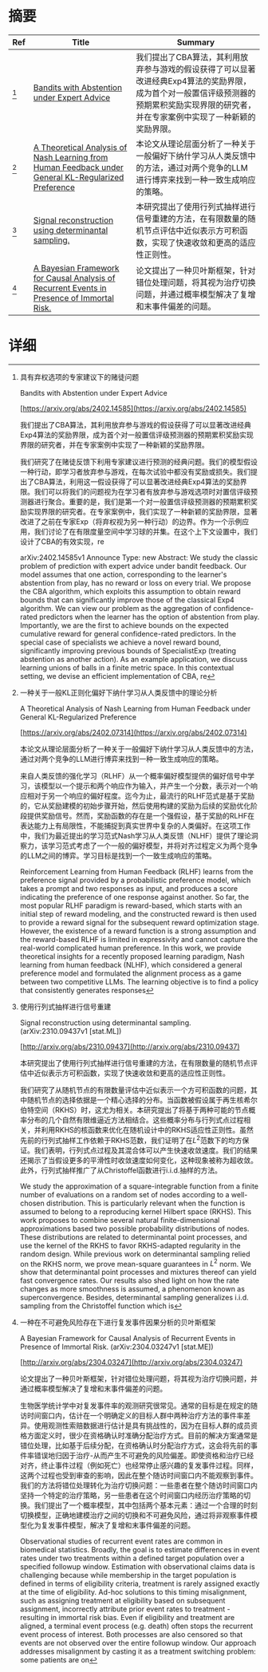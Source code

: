 # 摘要

| Ref | Title | Summary |
| --- | --- | --- |
| [^1] | [Bandits with Abstention under Expert Advice](https://arxiv.org/abs/2402.14585) | 我们提出了CBA算法，其利用放弃参与游戏的假设获得了可以显著改进经典Exp4算法的奖励界限，成为首个对一般置信评级预测器的预期累积奖励实现界限的研究者，并在专家案例中实现了一种新颖的奖励界限。 |
| [^2] | [A Theoretical Analysis of Nash Learning from Human Feedback under General KL-Regularized Preference](https://arxiv.org/abs/2402.07314) | 本论文从理论层面分析了一种关于一般偏好下纳什学习从人类反馈中的方法，通过对两个竞争的LLM进行博弈来找到一种一致生成响应的策略。 |
| [^3] | [Signal reconstruction using determinantal sampling.](http://arxiv.org/abs/2310.09437) | 本研究提出了使用行列式抽样进行信号重建的方法，在有限数量的随机节点评估中近似表示方可积函数，实现了快速收敛和更高的适应性正则性。 |
| [^4] | [A Bayesian Framework for Causal Analysis of Recurrent Events in Presence of Immortal Risk.](http://arxiv.org/abs/2304.03247) | 论文提出了一种贝叶斯框架，针对错位处理问题，将其视为治疗切换问题，并通过概率模型解决了复增和末事件偏差的问题。 |

# 详细

[^1]: 具有弃权选项的专家建议下的赌徒问题

    Bandits with Abstention under Expert Advice

    [https://arxiv.org/abs/2402.14585](https://arxiv.org/abs/2402.14585)

    我们提出了CBA算法，其利用放弃参与游戏的假设获得了可以显著改进经典Exp4算法的奖励界限，成为首个对一般置信评级预测器的预期累积奖励实现界限的研究者，并在专家案例中实现了一种新颖的奖励界限。

    

    我们研究了在赌徒反馈下利用专家建议进行预测的经典问题。我们的模型假设一种行动，即学习者放弃参与游戏，在每次试验中都没有奖励或损失。我们提出了CBA算法，利用这一假设获得了可以显著改进经典Exp4算法的奖励界限。我们可以将我们的问题视为在学习者有放弃参与游戏选项时对置信评级预测器进行聚合。重要的是，我们是第一个对一般置信评级预测器的预期累积奖励实现界限的研究者。在专家案例中，我们实现了一种新颖的奖励界限，显著改进了之前在专家Exp（将弃权视为另一种行动）的边界。作为一个示例应用，我们讨论了在有限度量空间中学习球的并集。在这个上下文设置中，我们设计了CBA的有效实现，re

    arXiv:2402.14585v1 Announce Type: new  Abstract: We study the classic problem of prediction with expert advice under bandit feedback. Our model assumes that one action, corresponding to the learner's abstention from play, has no reward or loss on every trial. We propose the CBA algorithm, which exploits this assumption to obtain reward bounds that can significantly improve those of the classical Exp4 algorithm. We can view our problem as the aggregation of confidence-rated predictors when the learner has the option of abstention from play. Importantly, we are the first to achieve bounds on the expected cumulative reward for general confidence-rated predictors. In the special case of specialists we achieve a novel reward bound, significantly improving previous bounds of SpecialistExp (treating abstention as another action). As an example application, we discuss learning unions of balls in a finite metric space. In this contextual setting, we devise an efficient implementation of CBA, re
    
[^2]: 一种关于一般KL正则化偏好下纳什学习从人类反馈中的理论分析

    A Theoretical Analysis of Nash Learning from Human Feedback under General KL-Regularized Preference

    [https://arxiv.org/abs/2402.07314](https://arxiv.org/abs/2402.07314)

    本论文从理论层面分析了一种关于一般偏好下纳什学习从人类反馈中的方法，通过对两个竞争的LLM进行博弈来找到一种一致生成响应的策略。

    

    来自人类反馈的强化学习（RLHF）从一个概率偏好模型提供的偏好信号中学习，该模型以一个提示和两个响应作为输入，并产生一个分数，表示对一个响应相对于另一个响应的偏好程度。迄今为止，最流行的RLHF范式是基于奖励的，它从奖励建模的初始步骤开始，然后使用构建的奖励为后续的奖励优化阶段提供奖励信号。然而，奖励函数的存在是一个强假设，基于奖励的RLHF在表达能力上有局限性，不能捕捉到真实世界中复杂的人类偏好。在这项工作中，我们为最近提出的学习范式Nash学习从人类反馈（NLHF）提供了理论洞察力，该学习范式考虑了一个一般的偏好模型，并将对齐过程定义为两个竞争的LLM之间的博弈。学习目标是找到一个一致生成响应的策略。

    Reinforcement Learning from Human Feedback (RLHF) learns from the preference signal provided by a probabilistic preference model, which takes a prompt and two responses as input, and produces a score indicating the preference of one response against another. So far, the most popular RLHF paradigm is reward-based, which starts with an initial step of reward modeling, and the constructed reward is then used to provide a reward signal for the subsequent reward optimization stage. However, the existence of a reward function is a strong assumption and the reward-based RLHF is limited in expressivity and cannot capture the real-world complicated human preference.   In this work, we provide theoretical insights for a recently proposed learning paradigm, Nash learning from human feedback (NLHF), which considered a general preference model and formulated the alignment process as a game between two competitive LLMs. The learning objective is to find a policy that consistently generates responses
    
[^3]: 使用行列式抽样进行信号重建

    Signal reconstruction using determinantal sampling. (arXiv:2310.09437v1 [stat.ML])

    [http://arxiv.org/abs/2310.09437](http://arxiv.org/abs/2310.09437)

    本研究提出了使用行列式抽样进行信号重建的方法，在有限数量的随机节点评估中近似表示方可积函数，实现了快速收敛和更高的适应性正则性。

    

    我们研究了从随机节点的有限数量评估中近似表示一个方可积函数的问题，其中随机节点的选择依据是一个精心选择的分布。当函数被假设属于再生核希尔伯特空间（RKHS）时，这尤为相关。本研究提出了将基于两种可能的节点概率分布的几个自然有限维逼近方法相结合。这些概率分布与行列式点过程相关，并利用RKHS的核函数来优化在随机设计中的RKHS适应性正则性。虽然先前的行列式抽样工作依赖于RKHS范数，我们证明了在$L^2$范数下的均方保证。我们表明，行列式点过程及其混合体可以产生快速收敛速度。我们的结果还揭示了当假设更多的平滑性时收敛速度如何变化，这种现象被称为超收敛。此外，行列式抽样推广了从Christoffel函数进行i.i.d.抽样的方法。

    We study the approximation of a square-integrable function from a finite number of evaluations on a random set of nodes according to a well-chosen distribution. This is particularly relevant when the function is assumed to belong to a reproducing kernel Hilbert space (RKHS). This work proposes to combine several natural finite-dimensional approximations based two possible probability distributions of nodes. These distributions are related to determinantal point processes, and use the kernel of the RKHS to favor RKHS-adapted regularity in the random design. While previous work on determinantal sampling relied on the RKHS norm, we prove mean-square guarantees in $L^2$ norm. We show that determinantal point processes and mixtures thereof can yield fast convergence rates. Our results also shed light on how the rate changes as more smoothness is assumed, a phenomenon known as superconvergence. Besides, determinantal sampling generalizes i.i.d. sampling from the Christoffel function which is
    
[^4]: 一种在不可避免风险存在下进行复发事件因果分析的贝叶斯框架

    A Bayesian Framework for Causal Analysis of Recurrent Events in Presence of Immortal Risk. (arXiv:2304.03247v1 [stat.ME])

    [http://arxiv.org/abs/2304.03247](http://arxiv.org/abs/2304.03247)

    论文提出了一种贝叶斯框架，针对错位处理问题，将其视为治疗切换问题，并通过概率模型解决了复增和末事件偏差的问题。

    

    生物医学统计学中对复发事件率的观测研究很常见。通常的目标是在规定的随访时间窗口内，估计在一个明确定义的目标人群中两种治疗方法的事件率差异。使用观测性索赔数据进行估计是具有挑战性的，因为在目标人群的成员资格方面定义时，很少在资格确认时准确分配治疗方式。目前的解决方案通常是错位处理，比如基于后续分配，在资格确认时分配治疗方式，这会将先前的事件率错误地归因于治疗-从而产生不可避免的风险偏差。即使资格和治疗已经对齐，终止事件过程（例如死亡）也经常停止感兴趣的复发事件过程。同样，这两个过程也受到审查的影响，因此在整个随访时间窗口内不能观察到事件。我们的方法将错位处理转化为治疗切换问题：一些患者在整个随访时间窗口内坚持一个特定的治疗策略，另一些患者在这个时间窗口内经历治疗策略的切换。我们提出了一个概率模型，其中包括两个基本元素：通过一个合理的时刻切换模型，正确地建模治疗之间的切换和不可避免风险，通过将非观察事件模型化为复发事件模型，解决了复增和末事件偏差的问题。

    Observational studies of recurrent event rates are common in biomedical statistics. Broadly, the goal is to estimate differences in event rates under two treatments within a defined target population over a specified followup window. Estimation with observational claims data is challenging because while membership in the target population is defined in terms of eligibility criteria, treatment is rarely assigned exactly at the time of eligibility. Ad-hoc solutions to this timing misalignment, such as assigning treatment at eligibility based on subsequent assignment, incorrectly attribute prior event rates to treatment - resulting in immortal risk bias. Even if eligibility and treatment are aligned, a terminal event process (e.g. death) often stops the recurrent event process of interest. Both processes are also censored so that events are not observed over the entire followup window. Our approach addresses misalignment by casting it as a treatment switching problem: some patients are on
    

